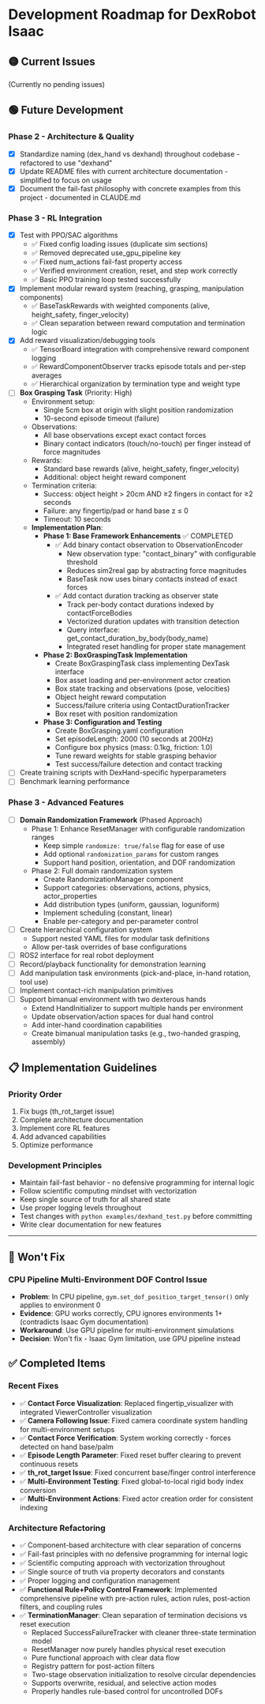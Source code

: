 # Development Roadmap for DexRobot Isaac

## 🟡 Current Issues

(Currently no pending issues)

## 🟢 Future Development

### Phase 2 - Architecture & Quality
- [x] Standardize naming (dex_hand vs dexhand) throughout codebase - refactored to use "dexhand"
- [x] Update README files with current architecture documentation - simplified to focus on usage
- [x] Document the fail-fast philosophy with concrete examples from this project - documented in CLAUDE.md

### Phase 3 - RL Integration
- [x] Test with PPO/SAC algorithms
  - ✅ Fixed config loading issues (duplicate sim sections)
  - ✅ Removed deprecated use_gpu_pipeline key
  - ✅ Fixed num_actions fail-fast property access
  - ✅ Verified environment creation, reset, and step work correctly
  - ✅ Basic PPO training loop tested successfully
- [x] Implement modular reward system (reaching, grasping, manipulation components)
  - ✅ BaseTaskRewards with weighted components (alive, height_safety, finger_velocity)
  - ✅ Clean separation between reward computation and termination logic
- [x] Add reward visualization/debugging tools
  - ✅ TensorBoard integration with comprehensive reward component logging
  - ✅ RewardComponentObserver tracks episode totals and per-step averages
  - ✅ Hierarchical organization by termination type and weight type
- [ ] **Box Grasping Task** (Priority: High)
  - Environment setup:
    - Single 5cm box at origin with slight position randomization
    - 10-second episode timeout (failure)
  - Observations:
    - All base observations except exact contact forces
    - Binary contact indicators (touch/no-touch) per finger instead of force magnitudes
  - Rewards:
    - Standard base rewards (alive, height_safety, finger_velocity)
    - Additional: object height reward component
  - Termination criteria:
    - Success: object height > 20cm AND ≥2 fingers in contact for ≥2 seconds
    - Failure: any fingertip/pad or hand base z ≤ 0
    - Timeout: 10 seconds
  - **Implementation Plan**:
    - **Phase 1: Base Framework Enhancements** ✅ COMPLETED
      - ✅ Add binary contact observation to ObservationEncoder
        - New observation type: "contact_binary" with configurable threshold
        - Reduces sim2real gap by abstracting force magnitudes
        - BaseTask now uses binary contacts instead of exact forces
      - ✅ Add contact duration tracking as observer state
        - Track per-body contact durations indexed by contactForceBodies
        - Vectorized duration updates with transition detection
        - Query interface: get_contact_duration_by_body(body_name)
        - Integrated reset handling for proper state management
    - **Phase 2: BoxGraspingTask Implementation**
      - Create BoxGraspingTask class implementing DexTask interface
      - Box asset loading and per-environment actor creation
      - Box state tracking and observations (pose, velocities)
      - Object height reward computation
      - Success/failure criteria using ContactDurationTracker
      - Box reset with position randomization
    - **Phase 3: Configuration and Testing**
      - Create BoxGrasping.yaml configuration
      - Set episodeLength: 2000 (10 seconds at 200Hz)
      - Configure box physics (mass: 0.1kg, friction: 1.0)
      - Tune reward weights for stable grasping behavior
      - Test success/failure detection and contact tracking
- [ ] Create training scripts with DexHand-specific hyperparameters
- [ ] Benchmark learning performance

### Phase 3 - Advanced Features
- [ ] **Domain Randomization Framework** (Phased Approach)
  - Phase 1: Enhance ResetManager with configurable randomization ranges
    - Keep simple `randomize: true/false` flag for ease of use
    - Add optional `randomization_params` for custom ranges
    - Support hand position, orientation, and DOF randomization
  - Phase 2: Full domain randomization system
    - Create RandomizationManager component
    - Support categories: observations, actions, physics, actor_properties
    - Add distribution types (uniform, gaussian, loguniform)
    - Implement scheduling (constant, linear)
    - Enable per-category and per-parameter control
- [ ] Create hierarchical configuration system
  - Support nested YAML files for modular task definitions
  - Allow per-task overrides of base configurations
- [ ] ROS2 interface for real robot deployment
- [ ] Record/playback functionality for demonstration learning
- [ ] Add manipulation task environments (pick-and-place, in-hand rotation, tool use)
- [ ] Implement contact-rich manipulation primitives
- [ ] Support bimanual environment with two dexterous hands
  - Extend HandInitializer to support multiple hands per environment
  - Update observation/action spaces for dual hand control
  - Add inter-hand coordination capabilities
  - Create bimanual manipulation tasks (e.g., two-handed grasping, assembly)

## 📋 Implementation Guidelines

### Priority Order
1. Fix bugs (th_rot_target issue)
2. Complete architecture documentation
3. Implement core RL features
4. Add advanced capabilities
5. Optimize performance

### Development Principles
- Maintain fail-fast behavior - no defensive programming for internal logic
- Follow scientific computing mindset with vectorization
- Keep single source of truth for all shared state
- Use proper logging levels throughout
- Test changes with `python examples/dexhand_test.py` before committing
- Write clear documentation for new features

---

## 🔴 Won't Fix

### CPU Pipeline Multi-Environment DOF Control Issue
- **Problem**: In CPU pipeline, `gym.set_dof_position_target_tensor()` only applies to environment 0
- **Evidence**: GPU works correctly, CPU ignores environments 1+ (contradicts Isaac Gym documentation)
- **Workaround**: Use GPU pipeline for multi-environment simulations
- **Decision**: Won't fix - Isaac Gym limitation, use GPU pipeline instead

## ✅ Completed Items

### Recent Fixes
- ✅ **Contact Force Visualization**: Replaced fingertip_visualizer with integrated ViewerController visualization
- ✅ **Camera Following Issue**: Fixed camera coordinate system handling for multi-environment setups
- ✅ **Contact Force Verification**: System working correctly - forces detected on hand base/palm
- ✅ **Episode Length Parameter**: Fixed reset buffer clearing to prevent continuous resets
- ✅ **th_rot_target Issue**: Fixed concurrent base/finger control interference
- ✅ **Multi-Environment Testing**: Fixed global-to-local rigid body index conversion
- ✅ **Multi-Environment Actions**: Fixed actor creation order for consistent indexing

### Architecture Refactoring
- ✅ Component-based architecture with clear separation of concerns
- ✅ Fail-fast principles with no defensive programming for internal logic
- ✅ Scientific computing approach with vectorization throughout
- ✅ Single source of truth via property decorators and constants
- ✅ Proper logging and configuration management
- ✅ **Functional Rule+Policy Control Framework**: Implemented comprehensive pipeline with pre-action rules, action rules, post-action filters, and coupling rules
- ✅ **TerminationManager**: Clean separation of termination decisions vs reset execution
  - Replaced SuccessFailureTracker with cleaner three-state termination model
  - ResetManager now purely handles physical reset execution
  - Pure functional approach with clear data flow
  - Registry pattern for post-action filters
  - Two-stage observation initialization to resolve circular dependencies
  - Supports overwrite, residual, and selective action modes
  - Properly handles rule-based control for uncontrolled DOFs
